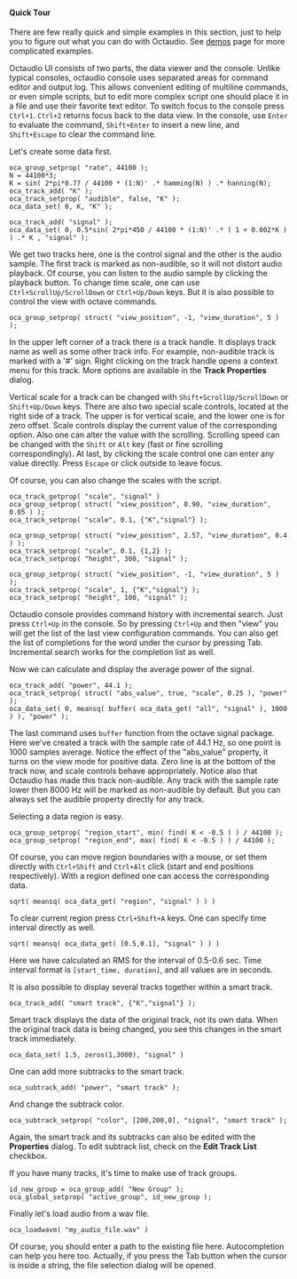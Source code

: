 #### Quick Tour

There are few really quick and simple examples in this section, just to help you to
figure out what you can do with Octaudio. See
[demos](https://github.com/antonrunov/octaudio/wiki/Demo:-dynamic-range-compression) page for more
complicated examples.

Octaudio UI consists of two parts, the data viewer and the console. Unlike typical
consoles, octaudio console uses separated areas for command editor and output log. This
allows convenient editing of multiline commands, or even simple scripts, but to edit
more complex script one should place it in a file and use their favorite text editor. To
switch focus to the console press `Ctrl+1`. `Ctrl+2` returns focus back to the data view. In
the console, use `Enter` to evaluate the command, `Shift+Enter` to insert a new line, and
`Shift+Escape` to clear the command line.

Let's create some data first.
  ```
  oca_group_setprop( "rate", 44100 );
  N = 44100*3;
  K = sin( 2*pi*0.77 / 44100 * (1:N)' .* hamming(N) ) .* hanning(N);
  oca_track_add( "K" );
  oca_track_setprop( "audible", false, "K" );
  oca_data_set( 0, K, "K" );
  ```
  ```
  oca_track_add( "signal" );
  oca_data_set( 0, 0.5*sin( 2*pi*450 / 44100 * (1:N)' .* ( 1 + 0.002*K ) ) .* K , "signal" );
  ```
We get two tracks here, one is the control signal and the other is the audio sample. The
first track is marked as non-audible, so it will not distort audio playback. Of course,
you can listen to the audio sample by clicking the playback button. To change time scale,
one can use `Ctrl+ScrollUp/ScrollDown` or `Ctrl+Up/Down` keys. But it is also possible to
control the view with octave commands.
  ```
  oca_group_setprop( struct( "view_position", -1, "view_duration", 5 ) );
  ```
In the upper left corner of a track there is a track handle. It displays track name as
well as some other track info. For example, non-audible track is marked with a '#' sign.
Right clicking on the track handle opens a context menu for this track. More options are
available in the **Track Properties** dialog.

Vertical scale for a track can be changed with `Shift+ScrollUp/ScrollDown` or
`Shift+Up/Down` keys. There are also two special scale controls, located at the right side
of a track. The upper is for vertical scale, and the lower one is for zero offset.
Scale controls display the current value of the corresponding option. Also one can alter
the value with the scrolling. Scrolling speed can be changed with the `Shift` or `Alt` key
(fast or fine scrolling correspondingly). At last, by clicking the scale control one
can enter any value directly. Press `Escape` or click outside to leave focus.

Of course, you can also change the scales with the script.
  ```
  oca_track_getprop( "scale", "signal" )
  oca_group_setprop( struct( "view_position", 0.90, "view_duration", 0.05 ) );
  oca_track_setprop( "scale", 0.1, {"K","signal"} );
  ```
  ```
  oca_group_setprop( struct( "view_position", 2.57, "view_duration", 0.4 ) );
  oca_track_setprop( "scale", 0.1, {1,2} );
  oca_track_setprop( "height", 300, "signal" );
  ```
  ```
  oca_group_setprop( struct( "view_position", -1, "view_duration", 5 ) );
  oca_track_setprop( "scale", 1, {"K","signal"} );
  oca_track_setprop( "height", 100, "signal" );
  ```
Octaudio console provides command history with incremental search. Just press `Ctrl+Up` in
the console. So by pressing `Ctrl+Up` and then "view" you will get the list of the last view
configuration commands. You can also get the list of completions for the word under the
cursor by pressing Tab. Incremental search works for the completion list as well.

Now we can calculate and display the average power of the signal.
  ```
  oca_track_add( "power", 44.1 );
  oca_track_setprop( struct( "abs_value", true, "scale", 0.25 ), "power" );
  oca_data_set( 0, meansq( buffer( oca_data_get( "all", "signal" ), 1000 ) ), "power" );
  ```
The last command uses `buffer` function from the octave signal package. Here we've created
a track with the sample rate of 44.1 Hz, so one point is 1000 samples average. Notice
the effect of the "abs_value" property, it turns on the view mode for positive data.
Zero line is at the bottom of the track now, and scale controls behave appropriately. Notice
also that Octaudio has made this track non-audible. Any track with the sample rate lower then
8000 Hz will be marked as non-audible by default. But you can always set the audible
property directly for any track.

Selecting a data region is easy.
  ```
  oca_group_setprop( "region_start", min( find( K < -0.5 ) ) / 44100 );
  oca_group_setprop( "region_end", max( find( K < -0.5 ) ) / 44100 );
  ```
Of course, you can move region boundaries with a mouse, or set them directly with
`Ctrl+Shift` and `Ctrl+Alt` click (start and end positions respectively). With a region
defined one can access the corresponding data.
  ```
  sqrt( meansq( oca_data_get( "region", "signal" ) ) )
  ```
To clear current region press `Ctrl+Shift+A` keys. One can specify time interval directly
as well.
  ```
  sqrt( meansq( oca_data_get( [0.5,0.1], "signal" ) ) )
  ```
Here we have calculated an RMS for the interval of 0.5-0.6 sec. Time interval format is
`[start_time, duration]`, and all values are in seconds.

It is also possible to display several tracks together within a smart track.
  ```
  oca_track_add( "smart track", {"K","signal"} );
  ```
Smart track displays the data of the original track, not its own data. When the original track
data is being changed, you see this changes in the smart track immediately.
  ```
  oca_data_set( 1.5, zeros(1,3000), "signal" )
  ```
One can add more subtracks to the smart track.
  ```
  oca_subtrack_add( "power", "smart track" );
  ```
And change the subtrack color.
  ```
  oca_subtrack_setprop( "color", [200,200,0], "signal", "smart track" );
  ```
Again, the smart track and its subtracks can also be edited with the **Properties** dialog.
To edit subtrack list, check on the **Edit Track List** checkbox.

If you have many tracks, it's time to make use of track groups.
  ```
  id_new_group = oca_group_add( "New Group" );
  oca_global_setprop( "active_group", id_new_group );
  ```
Finally let's load audio from a wav file.
  ```
  oca_loadwavm( "my_audio_file.wav" )
  ```
Of course, you should enter a path to the existing file here. Autocompletion can help
you here too. Actually, if you press the Tab button when the cursor is inside a string,
the file selection dialog will be opened.



